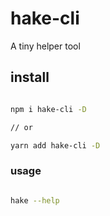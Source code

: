 # hake-cli
A tiny helper tool

## install

```sh

npm i hake-cli -D

// or 

yarn add hake-cli -D

```

### usage

```sh

hake --help

```